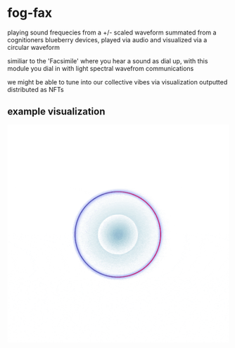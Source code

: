 # fog-fax

playing sound frequecies from a +/- scaled waveform summated from a cognitioners blueberry devices, played via audio and visualized via a circular waveform

similiar to the 'Facsimile' where you hear a sound as dial up, with this module you dial in with light spectral wavefrom communications

we might be able to tune into our collective vibes via visualization outputted distributed as NFTs

## example visualization
![wave](./circular-wave.gif)
